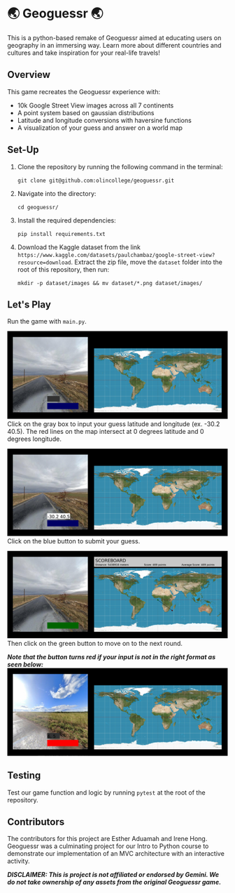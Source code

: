 # 🌏 Geoguessr 🌏

This is a python-based remake of Geoguessr aimed at educating users on geography in an immersing way. Learn more about different countries and cultures and take inspiration for your real-life travels!

## Overview

This game recreates the Geoguessr experience with:
* 10k Google Street View images across all 7 continents
* A point system based on gaussian distributions
* Latitude and longitude conversions with haversine functions
* A visualization of your guess and answer on a world map


## Set-Up

1. Clone the repository by running the following command in the terminal:

    ```
    git clone git@github.com:olincollege/geoguessr.git
    ```

2. Navigate into the directory:

    ```
    cd geoguessr/
    ```

3. Install the required dependencies:

    ```
    pip install requirements.txt
    ```

4. Download the Kaggle dataset from the link `https://www.kaggle.com/datasets/paulchambaz/google-street-view?resource=download`. Extract the zip file, move the `dataset` folder into the root of this repository, then run:

    ```
    mkdir -p dataset/images && mv dataset/*.png dataset/images/
    ```    

## Let's Play
Run the game with ```main.py```. 

![alt text](website_screenshots/image.png)
Click on the gray box to input your guess latitude and longitude (ex. -30.2 40.5). The red lines on the map intersect at 0 degrees latitude and 0 degrees longitude.

![alt text](website_screenshots/image-1.png)
Click on the blue button to submit your guess.

![alt text](website_screenshots/image-2.png)
Then click on the green button to move on to the next round.

***Note that the button turns red if your input is not in the right format as seen below:***
![alt text](website_screenshots/image-3.png)
 
## Testing
Test our game function and logic by running `pytest` at the root of the repository.

## Contributors
The contributors for this project are Esther Aduamah and Irene Hong. Geoguessr was a culminating project for our Intro to Python course to demonstrate our implementation of an MVC architecture with an interactive activity. 

***DISCLAIMER: This is project is not affiliated or endorsed by Gemini. We do not take ownership of any assets from the original Geoguessr game.***
